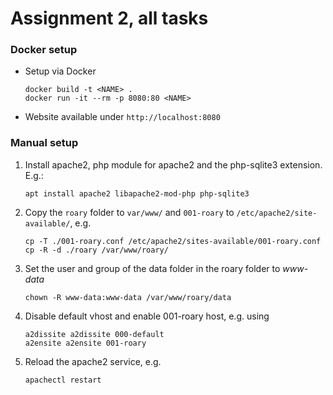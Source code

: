 # Assignment 2, all tasks

### Docker setup
* Setup via Docker

    ```console
    docker build -t <NAME> .
    docker run -it --rm -p 8080:80 <NAME>
    ```
* Website available under `http://localhost:8080`

### Manual setup

1. Install apache2, php module for apache2 and the php-sqlite3 extension. E.g.:

    ```console
    apt install apache2 libapache2-mod-php php-sqlite3
    ```

2. Copy the `roary` folder to `var/www/` and `001-roary` to `/etc/apache2/site-available/`, e.g.

    ```console
    cp -T ./001-roary.conf /etc/apache2/sites-available/001-roary.conf
    cp -R -d ./roary /var/www/roary/
    ```
    
3. Set the user and group of the data folder in the roary folder to *www-data*

    ```console
    chown -R www-data:www-data /var/www/roary/data
    ```
    
4. Disable default vhost and enable 001-roary host, e.g. using

    ```console
    a2dissite a2dissite 000-default
    a2ensite a2ensite 001-roary
    ```

5. Reload the apache2 service, e.g.

    ```console
    apachectl restart
    ```
